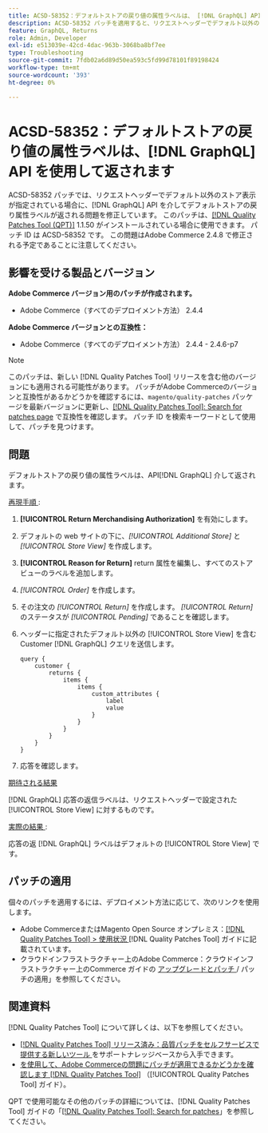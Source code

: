 ```yaml
---
title: ACSD-58352：デフォルトストアの戻り値の属性ラベルは、 [!DNL GraphQL] API を使用して返されます
description: ACSD-58352 パッチを適用すると、リクエストヘッダーでデフォルト以外のストアビューが指定されている場合に、デフォルトストアの戻り属性ラベルが  [!DNL GraphQL] API を介して返されるAdobe Commerceの問題が修正されます。
feature: GraphQL, Returns
role: Admin, Developer
exl-id: e513039e-42cd-4dac-963b-3068ba8bf7ee
type: Troubleshooting
source-git-commit: 7fdb02a6d89d50ea593c5fd99d78101f89198424
workflow-type: tm+mt
source-wordcount: '393'
ht-degree: 0%

---
```


# ACSD-58352：デフォルトストアの戻り値の属性ラベルは、[!DNL GraphQL] API を使用して返されます

ACSD-58352 パッチでは、リクエストヘッダーでデフォルト以外のストア表示が指定されている場合に、[!DNL GraphQL] API を介してデフォルトストアの戻り属性ラベルが返される問題を修正しています。 このパッチは、[[!DNL Quality Patches Tool (QPT)]](https://experienceleague.adobe.com/en/docs/commerce-operations/tools/quality-patches-tool/quality-patches-tool-to-self-serve-quality-patches) 1.1.50 がインストールされている場合に使用できます。 パッチ ID は ACSD-58352 です。 この問題はAdobe Commerce 2.4.8 で修正される予定であることに注意してください。

## 影響を受ける製品とバージョン

**Adobe Commerce バージョン用のパッチが作成されます。**

* Adobe Commerce（すべてのデプロイメント方法） 2.4.4

**Adobe Commerce バージョンとの互換性：**

* Adobe Commerce（すべてのデプロイメント方法） 2.4.4 - 2.4.6-p7

>[!NOTE]
>
>このパッチは、新しい [!DNL Quality Patches Tool] リリースを含む他のバージョンにも適用される可能性があります。 パッチがAdobe Commerceのバージョンと互換性があるかどうかを確認するには、`magento/quality-patches` パッケージを最新バージョンに更新し、[[!DNL Quality Patches Tool]: Search for patches page](https://experienceleague.adobe.com/tools/commerce-quality-patches/index.html) で互換性を確認します。 パッチ ID を検索キーワードとして使用して、パッチを見つけます。

## 問題

デフォルトストアの戻り値の属性ラベルは、API[!DNL GraphQL] 介して返されます。

<u> 再現手順 </u>:

1. **[!UICONTROL Return Merchandising Authorization]** を有効にします。
1. デフォルトの web サイトの下に、*[!UICONTROL Additional Store]* と *[!UICONTROL Store View]* を作成します。
1. **[!UICONTROL Reason for Return]** return 属性を編集し、すべてのストアビューのラベルを追加します。
1. *[!UICONTROL Order]* を作成します。
1. その注文の *[!UICONTROL Return]* を作成します。 *[!UICONTROL Return]* のステータスが *[!UICONTROL Pending]* であることを確認します。
1. ヘッダーに指定されたデフォルト以外の [!UICONTROL Store View] を含む Customer [!DNL GraphQL] クエリを送信します。

   ```
   query {
       customer {
           returns {
               items {
                   items {
                       custom_attributes {
                           label
                           value
                       }
                   }
               }
           }
       }
   }
   ```

1. 応答を確認します。

<u> 期待される結果 </u>

[!DNL GraphQL] 応答の返信ラベルは、リクエストヘッダーで設定された [!UICONTROL Store View] に対するものです。

<u> 実際の結果 </u>:

応答の返 [!DNL GraphQL] ラベルはデフォルトの [!UICONTROL Store View] です。

## パッチの適用

個々のパッチを適用するには、デプロイメント方法に応じて、次のリンクを使用します。

* Adobe CommerceまたはMagento Open Source オンプレミス：[[!DNL Quality Patches Tool] > 使用状況 ](/help/tools/quality-patches-tool/usage.md) [!DNL Quality Patches Tool] ガイドに記載されています。
* クラウドインフラストラクチャー上のAdobe Commerce：クラウドインフラストラクチャー上のCommerce ガイドの [ アップグレードとパッチ ](https://experienceleague.adobe.com/docs/commerce-cloud-service/user-guide/develop/upgrade/apply-patches.html)/ パッチの適用」を参照してください。

## 関連資料

[!DNL Quality Patches Tool] について詳しくは、以下を参照してください。

* [[!DNL Quality Patches Tool]  リリース済み：品質パッチをセルフサービスで提供する新しいツール ](https://experienceleague.adobe.com/en/docs/commerce-operations/tools/quality-patches-tool/quality-patches-tool-to-self-serve-quality-patches) をサポートナレッジベースから入手できます。
* [ を使用して、Adobe Commerceの問題にパッチが適用できるかどうかを確認します  [!DNL Quality Patches Tool]](/help/tools/quality-patches-tool/patches-available-in-qpt/check-patch-for-magento-issue-with-magento-quality-patches.md) （[!UICONTROL Quality Patches Tool] ガイド）。


QPT で使用可能なその他のパッチの詳細については、[!DNL Quality Patches Tool] ガイドの「[[!DNL Quality Patches Tool]: Search for patches](https://experienceleague.adobe.com/tools/commerce-quality-patches/index.html)」を参照してください。
